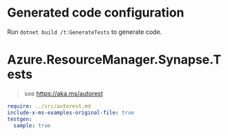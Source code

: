 # Generated code configuration

Run `dotnet build /t:GenerateTests` to generate code.

# Azure.ResourceManager.Synapse.Tests

> see https://aka.ms/autorest
``` yaml
require: ../src/autorest.md
include-x-ms-examples-original-file: true
testgen:
  sample: true
```
